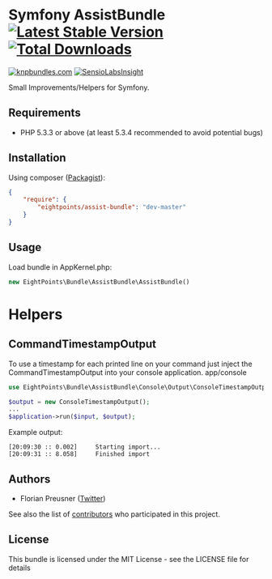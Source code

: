 Symfony AssistBundle [![Latest Stable Version](https://poser.pugx.org/eightpoints/assist-bundle/v/stable.png)](https://packagist.org/packages/eightpoints/assist-bundle) [![Total Downloads](https://poser.pugx.org/eightpoints/assist-bundle/downloads.png)](https://packagist.org/packages/eightpoints/assist-bundle)
====================
[![knpbundles.com](http://knpbundles.com/8p/AssistBundle/badge)](http://knpbundles.com/8p/AssistBundle)
[![SensioLabsInsight](https://insight.sensiolabs.com/projects/b10eced0-9f76-4098-b43e-d4b74ef28174/big.png)](https://insight.sensiolabs.com/projects/b10eced0-9f76-4098-b43e-d4b74ef28174)

Small Improvements/Helpers for Symfony.

Requirements
------------
 - PHP 5.3.3 or above (at least 5.3.4 recommended to avoid potential bugs)
 
Installation
------------
Using composer ([Packagist][1]):

``` json
{
    "require": {
        "eightpoints/assist-bundle": "dev-master"
    }
}
```


Usage
-----
Load bundle in AppKernel.php:
``` php
new EightPoints\Bundle\AssistBundle\AssistBundle()
```


Helpers
=======

CommandTimestampOutput
----------------------
To use a timestamp for each printed line on your command just inject the CommandTimestampOutput into your console application.
app/console
``` php
use EightPoints\Bundle\AssistBundle\Console\Output\ConsoleTimestampOutput;

$output = new ConsoleTimestampOutput();
...
$application->run($input, $output);
```

Example output:
``` 
[20:09:30 :: 0.002]     Starting import...
[20:09:31 :: 8.058]     Finished import
```

Authors
-------
 - Florian Preusner ([Twitter][2])

See also the list of [contributors][3] who participated in this project.


License
-------
This bundle is licensed under the MIT License - see the LICENSE file for details


[1]: https://packagist.org/packages/eightpoints/assist-bundle
[2]: http://twitter.com/floeH
[3]: https://github.com/8p/GuzzleBundle/graphs/contributors
